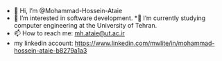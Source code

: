 * 👋 Hi, I’m @Mohammad-Hossein-Ataie
* 👀 I’m interested in software development.
*🌱 I’m currently studying computer engineering at the University of Tehran.
* 📫 How to reach me: mh.ataie@ut.ac.ir
* my linkedin account: https://www.linkedin.com/mwlite/in/mohammad-hossein-ataie-b8279a1a3



<!---
Mohammad-Hossein-Ataie/Mohammad-Hossein-Ataie is a ✨ special ✨ repository because its `README.md` (this file) appears on your GitHub profile.
You can click the Preview link to take a look at your changes.
--->
